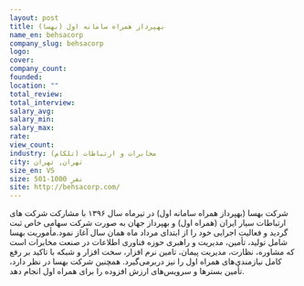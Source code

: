 ```yaml
---
layout: post
title: بهپرداز همراه سامانه اول (بهسا)
name_en: behsacorp
company_slug: behsacorp
logo: 
cover: 
company_count:
founded:
location: ""
total_review: 
total_interview: 
salary_avg: 
salary_min: 
salary_max: 
rate: 
view_count: 
industry: مخابرات و ارتباطات (تلکام)
city: تهران, تهران
size_en: VS
size: 501-1000 نفر
site: http://behsacorp.com/
---
```


شرکت بهسا (بهپرداز همراه سامانه اول) در تیرماه سال ۱۳۹۶ با مشارکت شرکت های ارتباطات سیار ایران (همراه اول) و بهپرداز جهان به صورت شرکت سهامی خاص ثبت گردید و فعالیت اجرایی خود را از ابتدای مرداد ماه همان سال آغاز نمود.مأموریت بهسا شامل تولید، تأمین، مدیریت و راهبری حوزه فناوری اطلاعات در صنعت مخابرات است که مشاوره، نظارت، مدیریت پیمان، تامین نرم افزار، سخت افزار و شبکه با تاکید بر رفع کامل نیازمندی‌های همراه اول را نیز دربرمی‌گیرد. همچنین شرکت بهسا در نظر دارد، تأمین بسترها و سرویس‌های ارزش افزوده را برای همراه اول انجام دهد.
